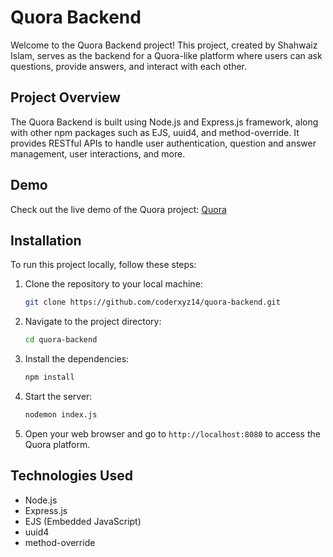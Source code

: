 # Quora Backend

Welcome to the Quora Backend project! This project, created by Shahwaiz Islam, serves as the backend for a Quora-like platform where users can ask questions, provide answers, and interact with each other.

## Project Overview

The Quora Backend is built using Node.js and Express.js framework, along with other npm packages such as EJS, uuid4, and method-override. It provides RESTful APIs to handle user authentication, question and answer management, user interactions, and more.

## Demo

Check out the live demo of the Quora project: [Quora](https://quora-msun.onrender.com/)

## Installation

To run this project locally, follow these steps:

1. Clone the repository to your local machine:

    ```bash
    git clone https://github.com/coderxyz14/quora-backend.git
    ```

2. Navigate to the project directory:

    ```bash
    cd quora-backend
    ```

3. Install the dependencies:

    ```bash
    npm install
    ```

4. Start the server:

    ```bash
    nodemon index.js
    ```

5. Open your web browser and go to `http://localhost:8080` to access the Quora platform.


## Technologies Used

- Node.js
- Express.js
- EJS (Embedded JavaScript)
- uuid4
- method-override
